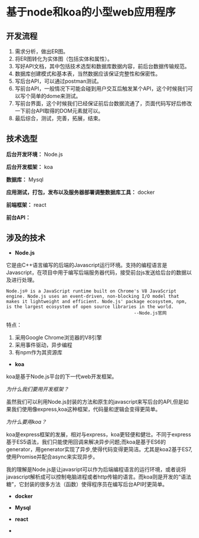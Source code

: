 # 基于node和koa的小型web应用程序

## 开发流程

1. 需求分析，做出ER图。
2. 将ER图转化为实体图（包括实体和属性）。
3. 写好API文档，其中包括技术选型和数据库数据内容，前后台数据传输规范。
4. 数据库创建模式和基本表，当然数据应该保证完整性和保密性。
5. 写后台API，可以通过postman测试。
6. 写前台API，一般情况下可能会碰到用户交互后触发某个API，这个时候我们可以写个简单的dome来测试。
7. 写前台界面，这个时候我们已经保证前后台数据流通了，页面代码写好后修改一下前台API取得的DOM元素就可以。
8. 最后综合，测试，完善，拓展，结束。

## 技术选型
**后台开发环境：** Node.js

**后台开发框架：** koa

**数据库：** Mysql

**应用测试，打包，发布以及服务器部署调整数据库工具：** docker

**前端框架：** react

**前台API：**



## 涉及的技术
- **Node.js**

它是由C++语言编写的后端的Javascript运行环境。支持的编程语言是Javascript，在项目中用于编写后端服务器代码，接受前台js发送给后台的数据以及进行处理。

    Node.js® is a JavaScript runtime built on Chrome's V8 JavaScript engine. Node.js uses an event-driven, non-blocking I/O model that makes it lightweight and efficient. Node.js' package ecosystem, npm, is the largest ecosystem of open source libraries in the world. 
                                                    --Node.js官网
特点：
 1. 采用Google Chrome浏览器的V8引擎
 2. 采用事件驱动，异步编程
 3. 有npm作为其资源库

- **koa**

 koa是基于Node.js平台的下一代web开发框架。

 *为什么我们要用开发框架？*

 虽然我们可以利用Node.js封装的方法和原生的javascript来写后台的API,但是如果我们使用像express,koa这种框架，代码量和逻辑会变得更简单。

*为什么要用koa？*

koa是express框架的发展，相对与express，koa更轻便和健壮。不同于express基于ES5语法，我们只能使用回调来解决异步问题;而koa是基于ES6的generator，用generator实现了异步,使得代码变得更简洁。尤其是koa2基于ES7,使用Promise并配合async来实现异步。


  我的理解是Node.js是让javasript可以作为后端编程语言的运行环境，或者说将javascript解析成可以控制电脑进程或者http传输的语言。而koa则是开发的“语法糖”，它封装的很多方法（函数）使得程序员在编写后台API时更简单。



- **docker**

- **Mysql**
- **react**
- 


  